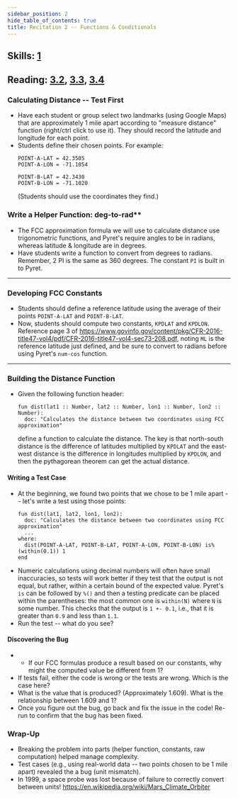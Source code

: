 ```yaml
---
sidebar_position: 2
hide_table_of_contents: true
title: Recitation 2 -- Functions & Conditionals
---
```


## Skills: [1](/skills/#(1))

## Reading: [3.2](https://dcic-world.org/2024-09-03/Naming_Values.html), [3.3](https://dcic-world.org/2024-09-03/From_Repeated_Expressions_to_Functions.html), [3.4](https://dcic-world.org/2024-09-03/Conditionals_and_Booleans.html)



### Calculating Distance -- Test First
- Have each student or group select two landmarks (using Google Maps) that are approximately 1 mile apart according to "measure distance" function (right/ctrl click to use it).
  They should record the latitude and longitude for each point.
- Students define their chosen points. For example:
  ```pyret
  POINT-A-LAT = 42.3505
  POINT-A-LON = -71.1054

  POINT-B-LAT = 42.3430
  POINT-B-LON = -71.1020
  ```
  (Students should use the coordinates they find.)

### Write a Helper Function: deg-to-rad**
- The FCC approximation formula we will use to calculate
  distance use trigonometric functions, and Pyret's require angles to be in
  radians, whereas latitude & longitude are in degrees.
- Have students write a function to convert from degrees to radians. Remember, 2
  PI is the same as 360 degrees. The constant `PI` is built in to Pyret.

---

### Developing FCC Constants 
- Students should define a reference latitude using the average of their points
  `POINT-A-LAT` and `POINT-B-LAT`.
- Now, students should compute two constants, `KPDLAT` and `KPDLON`. Reference page 3 of https://www.govinfo.gov/content/pkg/CFR-2016-title47-vol4/pdf/CFR-2016-title47-vol4-sec73-208.pdf, noting `ML` is the reference latitude just defined, and be sure to convert to radians before using Pyret's `num-cos` function.

---

### Building the Distance Function
- Given the following function header:
  ```pyret
  fun dist(lat1 :: Number, lat2 :: Number, lon1 :: Number, lon2 :: Number):
    doc: "Calculates the distance between two coordinates using FCC approximation"
  ```
  define a function to calculate the distance. The key is that north-south distance is the difference of latitudes multiplied by `KPDLAT` and the east-west distance is the difference in longitudes multiplied by `KPDLON`, and then the pythagorean theorem can get the actual distance.

#### Writing a Test Case
- At the beginning, we found two points that we chose to be 1 mile apart --
  let's write a test using those points:
  ```pyret
  fun dist(lat1, lat2, lon1, lon2):
    doc: "Calculates the distance between two coordinates using FCC approximation"
    ...
  where:
    dist(POINT-A-LAT, POINT-B-LAT, POINT-A-LON, POINT-B-LON) is%(within(0.1)) 1
  end
  ```
- Numeric calculations using decimal numbers will often have small
  inaccuracies, so tests will work better if they test that the output is not
  equal, but rather, within a certain bound of the expected value. Pyret's `is`
  can be followed by `%()` and then a testing predicate can be placed within the
  parentheses: the most common one is `within(N)` where `N` is some number. This
  checks that the output is `1 +- 0.1`, i.e., that it is greater than `0.9` and
  less than `1.1`.
- Run the test -- what do you see?

#### Discovering the Bug
- - If our FCC formulas produce a result based on our constants, why might the computed value be different from 1?
- If tests fail, either the code is wrong or the tests are wrong. Which is the case here?
- What is the value that is produced? (Approximately 1.609). What is the relationship between 1.609 and 1? 
- Once you figure out the bug, go back and fix the issue in the code! Re-run to
  confirm that the bug has been fixed.

### Wrap-Up
- Breaking the problem into parts (helper function, constants, raw computation) helped manage complexity.
- Test cases (e.g., using real-world data -- two points chosen to be 1 mile apart) revealed the a bug (unit mismatch).
- In 1999, a space probe was lost because of failure to correctly convert between units! https://en.wikipedia.org/wiki/Mars_Climate_Orbiter
